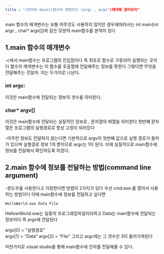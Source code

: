```yaml
---
title : "c언어의 main()함수의 명령인수 (argc , argv")에대해 알아보자"
---
```


main 함수의 매개변수는 보통 아무것도 사용하지 않지만 경우에따라서는 int main(int argc , char* argv[])와 같은 모양의 main함수를 본적이 있다 


## 1.main 함수의 매개변수

-c에서 main함수는 프로그램의 진입점이다 즉 최초로 함수로 구동되어 실행되는 곳이다 함수의 매개변수는 이 함수를 호출할때 전달해주는 정보를 뜻한다
그렇다면 무엇을 전달해주는 것일까. 이는 두가지로 나뉜다.

### int argc:
이것은 main함수에 전달되는 정보의 갯수를 의미한다.

### char* argv[]
이것은 main함수에 전달되는 실질적인 정보로 , 문자열의 배열을 의미한다 첫번쨰 문자열은 프로그램의 실행경로로 항상 고정이 되어있다 

-아무런 정보도 전달하지 않는다면 기본적으로 argv의 첫번째 값으로 실행 경로가 들어가 있으며 실행경로 정보 1개 뿐이므로 argc는 1이 된다. 이제 실질적으로
main함수에 정보를 전달해서 확인하도록 하겠다.

## 2.main 함수에 정보를 전달하는 방법(command line argument)
-윈도우를 사용한다고 가정한다면 방법이 2가지가 있다 우선 cmd.exe.를 열어서 사용하는 방법이다 이때 main함수에 정보를 전달하고 싶다면
```
HelloWorld.exe Data File
```
HellowWorld.exe는 일종의 프로그래밍파일이라하고 Data는 main함수에 전달되는 정보이다 즉 argv에 전달된다

argv[0] = "실행경로"   
argv[1] = "Data"
argv[2] = "File" 
그리고 argc에는 그 갯수은 3이 들어가게된다 

마찬가지로 visual studio를 통해 main함수에 인자를 전달해줄 수 있다.



